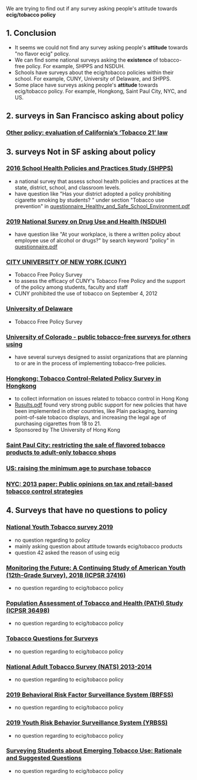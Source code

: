 
We are trying to find out if any survey asking people's attitude towards **ecig/tobacco policy**

## 1. Conclusion
- It seems we could not find any survey asking people's **attitude** towards "no flavor ecig" policy.
- We can find some national surveys asking the **existence** of tobacco-free policy. For example, SHPPS and NSDUH.
- Schools have surveys about the ecig/tobacco policies within their school. For example, CUNY, University of Delaware, and SHPPS.
- Some place have surveys asking people's **attitude** towards ecig/tobacco policy. For example, Hongkong, Saint Paul City, NYC, and US.

## 2. surveys in San Francisco asking about policy
### [Other policy: evaluation of California’s ‘Tobacco 21’ law](https://tobaccocontrol.bmj.com/content/27/6/656)



## 3. surveys Not in SF asking about policy

### [2016 School Health Policies and Practices Study (SHPPS)](https://www.cdc.gov/healthyyouth/data/shpps/index.htm)
- a national survey that assess school health policies and practices at the state, district, school, and classroom levels.
- have question like "Has your district adopted a policy prohibiting cigarette smoking by students? " under section "Tobacco use prevention" in [questionnaire_Healthy_and_Safe_School_Environment.pdf](https://www.cdc.gov/healthyyouth/data/shpps/files/questionnaires/2016/SHPPS_Healthy_and-_Safe_School_Environment_District-corrected.pdf)

### [2019 National Survey on Drug Use and Health (NSDUH)](https://nsduhweb.rti.org/respweb/homepage.cfm)
- have question like "At your workplace, is there a written policy about employee use of alcohol or drugs?" by search keyword "policy" in [questionnaire.pdf](https://www.samhsa.gov/data/sites/default/files/cbhsq-reports/NSDUHmrbCAISpecs2019.pdf)

### [CITY UNIVERSITY OF NEW YORK (CUNY)](https://system.suny.edu/media/suny/content-assets/documents/healthaffairs/tobaccofree/CUNY-Tobacco-Policy-Survey.pdf)
- Tobacco Free Policy Survey
- to assess the efficacy of CUNY's Tobacco Free Policy and the support of the policy among students, faculty and staff
- CUNY prohibited the use of tobacco on September 4, 2012

### [University of Delaware](https://cpb-us-w2.wpmucdn.com/sites.udel.edu/dist/6/557/files/2014/05/Tobacco-Free-Campus-Survey-Results-1kirm5z.pdf)
- Tobacco Free Policy Survey

### [University of Colorado - public tobacco-free surveys for others using](https://www.bhwellness.org/resources/surveys/tobaccofree)
- have several surveys designed to assist organizations that are planning to or are in the process of implementing tobacco-free policies.

### [Hongkong: Tobacco Control-Related Policy Survey in Hongkong](https://clinicaltrials.gov/ct2/show/NCT03182764)
- to collect information on issues related to tobacco control in Hong Kong
- [Rusults.pdf](http://www.smokefree.hk/UserFiles/resources/about_us/cosh_reports/COSHRN_E24.pdf) found very strong public support for new policies that have been implemented in other countries, like Plain packaging, banning point-of-sale tobacco displays, and increasing the legal age of purchasing cigarettes from 18 to 21.
- Sponsored by The University of Hong Kong

### [Saint Paul City: restricting the sale of flavored tobacco products to adult-only tobacco shops](http://www.ansrmn.org/wp-content/uploads/2014/11/Saint-Paul-Poll-Fact-Sheet.pdf)

### [US: raising the minimum age to purchase tobacco](https://tobaccocontrol.bmj.com/content/25/3/284.full)

### [NYC: 2013 paper: Public opinions on tax and retail-based tobacco control strategies](https://tobaccocontrol.bmj.com/content/24/e1/e10.full)




## 4. Surveys that have no questions to policy
### [National Youth Tobacco survey 2019](https://www.cdc.gov/tobacco/data_statistics/surveys/nyts/data/index.html)
- no question regarding to policy
- mainly asking question about attitude towards ecig/tobacco products
- question 42 asked the reason of using ecig

### [Monitoring the Future: A Continuing Study of American Youth (12th-Grade Survey), 2018 (ICPSR 37416)](https://www.icpsr.umich.edu/icpsrweb/NAHDAP/studies/37416)
- no question regarding to ecig/tobacco policy

### [Population Assessment of Tobacco and Health (PATH) Study (ICPSR 36498)](https://www.icpsr.umich.edu/icpsrweb/NAHDAP/studies/36498/summary)
- no question regarding to ecig/tobacco policy

### [Tobacco Questions for Surveys](https://www.who.int/tobacco/surveillance/en_tfi_tqs.pdf)
- no question regarding to ecig/tobacco policy

### [National Adult Tobacco Survey (NATS) 2013-2014](https://www.cdc.gov/tobacco/data_statistics/surveys/nats/index.htm)
- no question regarding to ecig/tobacco policy

### [2019 Behavioral Risk Factor Surveillance System (BRFSS)](https://www.cdc.gov/brfss/index.html)
- no question regarding to ecig/tobacco policy

### [2019 Youth Risk Behavior Surveillance System (YRBSS)](https://www.cdc.gov/healthyyouth/data/yrbs/index.htm)
- no question regarding to ecig/tobacco policy

### [Surveying Students about Emerging Tobacco Use: Rationale and Suggested Questions](http://makesmokinghistory.org/wp-content/uploads/2018/08/SurveyQuestionsForSchools2018.pdf)
- no question regarding to ecig/tobacco policy





